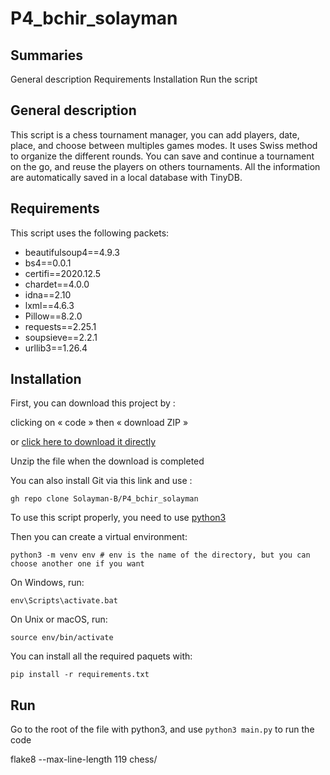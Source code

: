 # P4_bchir_solayman

Summaries
---------

General description
Requirements
Installation
Run the script

General description
-------------

This script is a chess tournament manager, you can add players, date, place, and choose between multiples games modes.
It uses Swiss method to organize the different rounds. You can save and continue a tournament on the go, and reuse the players on others tournaments.
All the information are automatically saved in a local database with TinyDB.

Requirements
---------

This script uses the following packets:

* beautifulsoup4==4.9.3
* bs4==0.0.1
* certifi==2020.12.5
* chardet==4.0.0
* idna==2.10
* lxml==4.6.3
* Pillow==8.2.0
* requests==2.25.1
* soupsieve==2.2.1
* urllib3==1.26.4


Installation
------------

First, you can download this project by :

clicking on « code » then « download ZIP »

or [click here to download it directly](https://github.com/Solayman-B/P4_bchir_solayman/archive/refs/heads/main.zip)

Unzip the file when the download is completed

You can also install Git via this link and use :

    gh repo clone Solayman-B/P4_bchir_solayman


To use this script properly, you need to use [python3](https://www.python.org/downloads/)

Then you can create a virtual environment:

    python3 -m venv env # env is the name of the directory, but you can choose another one if you want

On Windows, run:

    env\Scripts\activate.bat

On Unix or macOS, run:

    source env/bin/activate

You can install all the required paquets with:

    pip install -r requirements.txt

Run
---

Go to the root of the file with python3, and use `python3 main.py` to run the code






flake8 --max-line-length 119 chess/